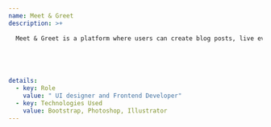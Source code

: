 ```yaml
---
name: Meet & Greet
description: >+
  
  Meet & Greet is a platform where users can create blog posts, live events that can then be accessed by other users.





details:
  - key: Role
    value: " UI designer and Frontend Developer"
  - key: Technologies Used
    value: Bootstrap, Photoshop, Illustrator
---
```

